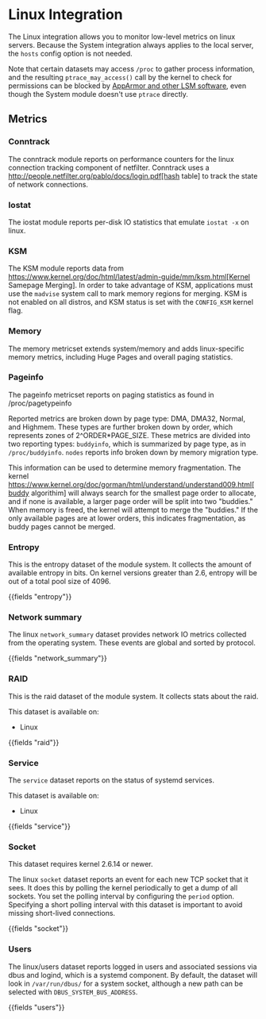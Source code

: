 # Linux Integration

The Linux integration allows you to monitor low-level metrics on linux servers. Because the System integration
always applies to the local server, the `hosts` config option is not needed.

Note that certain datasets may access `/proc` to gather process information,
and the resulting `ptrace_may_access()` call by the kernel to check for
permissions can be blocked by
[AppArmor and other LSM software](https://gitlab.com/apparmor/apparmor/wikis/TechnicalDoc_Proc_and_ptrace), even though the System module doesn't use `ptrace` directly.


## Metrics

### Conntrack

The conntrack module reports on performance counters for the linux connection tracking component of netfilter. 
Conntrack uses a http://people.netfilter.org/pablo/docs/login.pdf[hash table] to track the state of network connections.

### Iostat

The iostat module reports per-disk IO statistics that emulate `iostat -x` on linux.

### KSM

The KSM module reports data from https://www.kernel.org/doc/html/latest/admin-guide/mm/ksm.html[Kernel Samepage Merging]. 
In order to take advantage of KSM, applications must use the `madvise` system call to mark memory regions for merging. KSM is not enabled on all distros, and KSM status is set with the `CONFIG_KSM` kernel flag.


### Memory

The memory metricset extends system/memory and adds linux-specific memory metrics, including Huge Pages and overall paging statistics.

### Pageinfo

The pageinfo metricset reports on paging statistics as found in /proc/pagetypeinfo


Reported metrics are broken down by page type: DMA, DMA32, Normal, and Highmem. These types are further broken down by order, which represents zones of 2^ORDER*PAGE_SIZE.
These metrics are divided into two reporting types: `buddyinfo`, which is summarized by page type, as in `/proc/buddyinfo`. `nodes` reports info broken down by memory migration type.


This information can be used to determine memory fragmentation. 
The kernel https://www.kernel.org/doc/gorman/html/understand/understand009.html[buddy algorithim] will always search for the smallest page order to allocate, and if none is available, a larger page order will be split into two "buddies." When memory is freed, the kernel will attempt to merge the "buddies." If the only available pages are at lower orders, this indicates fragmentation, as buddy pages cannot be merged.


### Entropy

This is the entropy dataset of the module system. 
It collects the amount of available entropy in bits. On kernel versions greater than 2.6, 
entropy will be out of a total pool size of 4096.

{{fields "entropy"}}

### Network summary

The linux `network_summary` dataset provides network IO metrics collected from the
operating system. These events are global and sorted by protocol.

{{fields "network_summary"}}

### RAID

This is the raid dataset of the module system. It collects stats about the raid.

This dataset is available on:

- Linux

{{fields "raid"}}

### Service

The `service` dataset reports on the status of systemd services.

This dataset is available on:

- Linux

{{fields "service"}}

### Socket

This dataset requires kernel 2.6.14 or newer.

The linux `socket` dataset reports an event for each new TCP socket that it
sees. It does this by polling the kernel periodically to get a dump of all
sockets. You set the polling interval by configuring the `period` option.
Specifying a short polling interval with this dataset is important to avoid
missing short-lived connections.

{{fields "socket"}}

### Users

The linux/users dataset reports logged in users and associated sessions via dbus and logind, which is a systemd component. By default, the dataset will look in `/var/run/dbus/` for a system socket, although a new path can be selected with `DBUS_SYSTEM_BUS_ADDRESS`.

{{fields "users"}}
